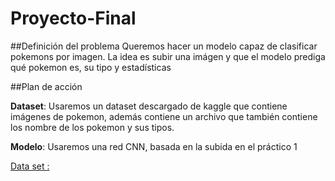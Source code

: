 # Proyecto-Final
##Definición del problema
Queremos hacer un modelo capaz de clasificar pokemons por imagen. La idea es subir una imágen y que el modelo prediga qué pokemon es, su tipo y estadísticas

##Plan de acción


**Dataset**: Usaremos un dataset descargado de kaggle que contiene imágenes de pokemon, además contiene un archivo que también contiene los nombre de los pokemon y sus tipos.


**Modelo**: Usaremos una red CNN, basada en la subida en el práctico 1

[Data set : ](https://www.kaggle.com/datasets/lantian773030/pokemonclassification)